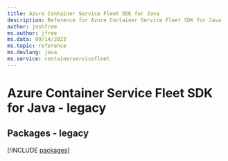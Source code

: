 ```yaml
---
title: Azure Container Service Fleet SDK for Java
description: Reference for Azure Container Service Fleet SDK for Java
author: joshfree
ms.author: jfree
ms.data: 09/14/2023
ms.topic: reference
ms.devlang: java
ms.service: containerservicefleet
---
```

# Azure Container Service Fleet SDK for Java - legacy
## Packages - legacy
[!INCLUDE [packages](container-service-fleet-index.md)]